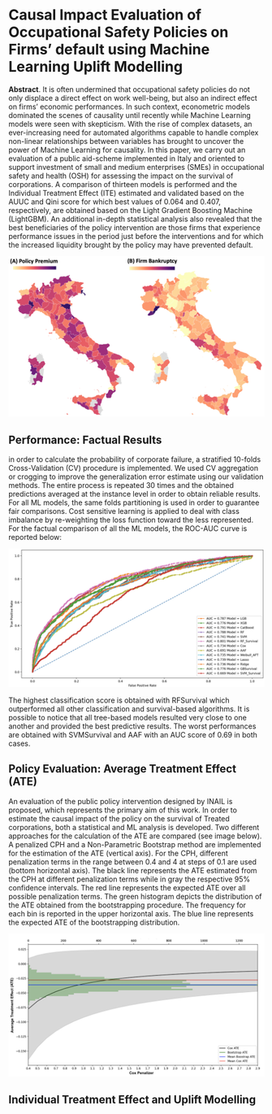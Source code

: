 # Causal Impact Evaluation of Occupational Safety Policies on Firms’ default using Machine Learning Uplift Modelling
**Abstract**. It is often undermined that occupational safety policies do not only displace a direct effect on work well-being, but also an indirect effect on firms’ economic performances. In such context, econometric models dominated the scenes of causality until recently while Machine Learning models were seen with skepticism. With the rise of complex datasets, an ever-increasing need for automated algorithms capable to handle complex non-linear relationships between variables has brought to uncover the power of Machine Learning for causality. In this paper, we carry out an evaluation of a public aid-scheme implemented in Italy and oriented to support investment of small and medium enterprises (SMEs) in occupational safety and health (OSH) for assessing the impact on the survival of corporations. A comparison of thirteen models is performed and the Individual Treatment Effect (ITE) estimated and validated based on the AUUC and Qini score for which best values of 0.064 and 0.407, respectively, are obtained based on the Light Gradient Boosting Machine (LightGBM). An additional in-depth statistical analysis also revealed that the best beneficiaries of the policy intervention are those firms that experience performance issues in the period just before the interventions and for which the increased liquidity brought by the policy may have prevented default.

![alt text](https://github.com/BerardinoB/Public_Policy_Evaluation/blob/main/Images/Maps_Italy.png)

## Performance: Factual Results
in order to calculate the probability of corporate failure, a stratified 10-folds Cross-Validation (CV) procedure is implemented. We used CV aggregation or crogging to improve the generalization error estimate using our validation methods. The entire process is repeated 30 times and the obtained predictions averaged at the instance level in order to obtain reliable results. For all ML models, the same folds partitioning is used in order to guarantee fair comparisons. Cost sensitive learning is applied to deal with class imbalance by re-weighting the loss function toward the less represented. For the factual comparison of all the ML models, the ROC-AUC curve is reported below:

![alt text](https://github.com/BerardinoB/Public_Policy_Evaluation/blob/main/Images/ROC_Curve.png)

The highest classification score is obtained with RFSurvival which outperformed all other classification and survival-based algorithms. It is possible to notice that all tree-based models resulted very close to one another and provided the best predictive results. The worst performances are obtained with SVMSurvival and AAF with an AUC score of 0.69 in both cases.

## Policy Evaluation: Average Treatment Effect (ATE)
An evaluation of the public policy intervention designed by INAIL is proposed, which represents the primary aim of this work. In order to estimate the causal impact of the policy on the survival of Treated corporations, both a statistical and ML analysis is developed. Two different approaches for the calculation of the ATE are compared (see image below). A penalized CPH and a Non-Parametric Bootstrap method are implemented for the estimation of the ATE (vertical axis). For the CPH, different penalization terms in the range between 0.4 and 4 at steps of 0.1 are used (bottom horizontal axis). The black line represents the ATE estimated from the CPH at different penalization terms while in gray the respective 95% confidence intervals. The red line represents the expected ATE over all possible penalization terms. The green histogram depicts the distribution of the ATE obtained from the bootstrapping procedure. The frequency for each bin is reported in the upper horizontal axis. The blue line represents the expected ATE of the bootstrapping distribution.

![alt text](https://github.com/BerardinoB/Public_Policy_Evaluation/blob/main/Images/ATE_Stat.png)


## Individual Treatment Effect and Uplift Modelling

